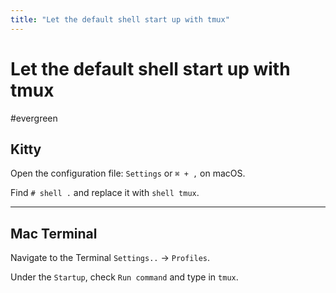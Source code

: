 ```yaml
---
title: "Let the default shell start up with tmux"
---
```


# Let the default shell start up with tmux
#evergreen

## Kitty
Open the configuration file: `Settings` or `⌘ + ,` on macOS.

Find `# shell .` and replace it with `shell tmux`.

---
## Mac Terminal
Navigate to the Terminal `Settings..` -> `Profiles`.

Under the `Startup`, check `Run command` and type in `tmux`.
